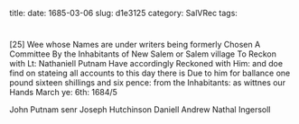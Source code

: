 title: 
date: 1685-03-06
slug: d1e3125
category: SalVRec
tags: 


<div markdown class="doc" id="d1e3125">


# 

[25] Wee whose Names are under writers being formerly Chosen A Committee By the Inhabitants of New Salem or Salem village To Reckon with Lt: Nathaniell Putnam Have accordingly Reckoned with Him: and doe find on stateing all accounts to this day there is Due to him for ballance one pound sixteen shillings and six pence: from the Inhabitants: as wittnes our Hands March ye: 6th: 1684/5

John Putnam senr Joseph Hutchinson  Daniell Andrew Nathal Ingersoll
</div>
